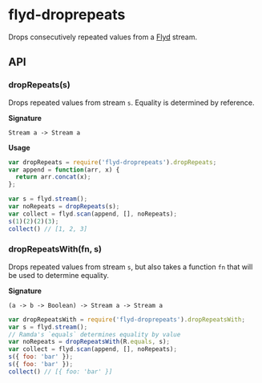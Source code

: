 # flyd-droprepeats

Drops consecutively repeated values from a
[Flyd](https://github.com/paldepind/flyd) stream.

## API

### dropRepeats(s)

Drops repeated values from stream `s`. Equality is determined by reference.

__Signature__

`Stream a -> Stream a`

__Usage__

```js
var dropRepeats = require('flyd-droprepeats').dropRepeats;
var append = function(arr, x) {
  return arr.concat(x);
};

var s = flyd.stream();
var noRepeats = dropRepeats(s);
var collect = flyd.scan(append, [], noRepeats);
s(1)(2)(2)(3);
collect() // [1, 2, 3]
```

### dropRepeatsWith(fn, s)

Drops repeated values from stream `s`, but also takes a function `fn` that
will be used to determine equality.

__Signature__

`(a -> b -> Boolean) -> Stream a -> Stream a`

```js
var dropRepeatsWith = require('flyd-droprepeats').dropRepeatsWith;
var s = flyd.stream();
// Ramda's `equals` determines equality by value
var noRepeats = dropRepeatsWith(R.equals, s);
var collect = flyd.scan(append, [], noRepeats);
s({ foo: 'bar' });
s({ foo: 'bar' });
collect() // [{ foo: 'bar' }]
```
